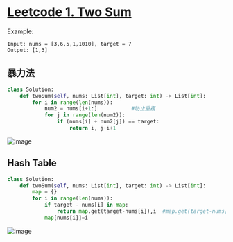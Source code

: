 # [Leetcode 1. Two Sum](https://leetcode.com/problems/two-sum/)

Example:
```
Input: nums = [3,6,5,1,1010], target = 7
Output: [1,3]
```
## 暴力法
```python
class Solution:
    def twoSum(self, nums: List[int], target: int) -> List[int]:
        for i in range(len(nums)):
            num2 = nums[i+1:]           #防止重複 
            for j in range(len(num2)):
                if (nums[i] + num2[j]) == target:
                    return i, j+i+1
```
![image](https://user-images.githubusercontent.com/69243911/148024201-3a2311d7-e8b0-4bf3-9a7c-dca8eeb20fac.png)

## Hash Table
```python
class Solution:
    def twoSum(self, nums: List[int], target: int) -> List[int]:
        map = {}
        for i in range(len(nums)):
            if target - nums[i] in map:
                return map.get(target-nums[i]),i  #map.get(target-nums[i])是前面被紀錄著的位置，所以閱覽一次即可 （遇到符合的i就停下程式）
            map[nums[i]]=i
```
![image](https://user-images.githubusercontent.com/69243911/148024140-be096486-4383-439c-a733-c2828b9b601f.png)
